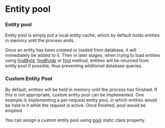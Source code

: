 # Entity pool

### Entity pool

Entity pool is simply put a local entity cache, which by default holds entities in memory until the process ends.

Once an entity has been created or loaded from database, it will immediately be added to it. Then in later stages, when trying to load entities using [findById](untitled.md#findbyid), [findByIds](untitled.md#findbyids) or [find](untitled.md#find) method, entities will be returned from entity pool if possible, thus preventing additional database queries.

### Custom Entity Pool

By default, entities will be held in memory until the process has finished. If this is not appropriate, custom entity pool can be implemented. One example is implementing a per-request entity pool, in which entities would be held in it while the request is active. Once finished, pool would be emptied.

You can assign a custom entity pool using [pool](configuration-1.md#pool) static class property.

